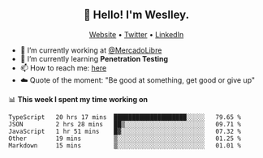 <h2 align="center">👋 Hello! I'm Weslley.</h2>
<p align="center">
  <a href="http://weslleyneri.com.br">Website</a> •
  <a href="https://twitter.com/Weslley_Neri">Twitter</a> •
  <a href="https://www.linkedin.com/in/weslley-neri-3658908b">LinkedIn</a>
</p>


- 🔭 I’m currently working at [@MercadoLibre](https://github.com/mercadolibre)
- 🌱 I’m currently learning **Penetration Testing**
- 📫 How to reach me: [here](mailto:weslley39@gmail.com)
- ☁️ Quote of the moment: "Be good at something, get good or give up"

📊 **This week I spent my time working on**
<!--START_SECTION:waka-->
```text
TypeScript   20 hrs 17 mins  ████████████████████░░░░░   79.65 % 
JSON         2 hrs 28 mins   ██▒░░░░░░░░░░░░░░░░░░░░░░   09.71 % 
JavaScript   1 hr 51 mins    █▓░░░░░░░░░░░░░░░░░░░░░░░   07.32 % 
Other        19 mins         ▒░░░░░░░░░░░░░░░░░░░░░░░░   01.25 % 
Markdown     15 mins         ▒░░░░░░░░░░░░░░░░░░░░░░░░   01.01 % 
```
<!--END_SECTION:waka-->

<!-- Inspired by https://github.com/gruselhaus/gruselhaus -->
